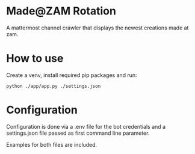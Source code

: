 # Made@ZAM Rotation

A mattermost channel crawler that displays the newest creations made at zam.

# How to use

Create a venv, install required pip packages and run:

`python ./app/app.py ./settings.json`


# Configuration

Configuration is done via a .env file for the bot credentials and a settings.json file passed as first command line parameter.

Examples for both files are included.